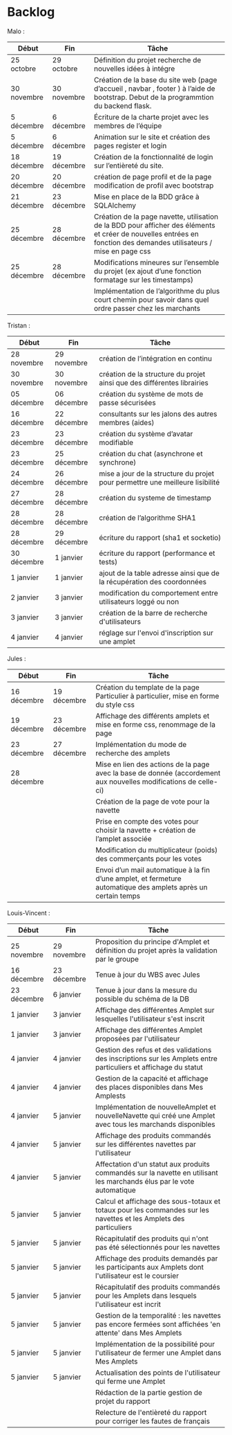 # Backlog

Malo : 

| Début | Fin | Tâche |
| --- | --- | --- |
| 25 octobre | 29 octobre | Définition du projet recherche de nouvelles idées à intégre |
| 30 novembre | 30 novembre | Création de la base du site web (page d’accueil , navbar , footer ) à l’aide de bootstrap. Debut de la programmtion du backend flask. |
| 5 décembre | 6 décembre | Écriture de la charte projet avec les membres de l’équipe |
| 5 décembre | 6 décembre | Animation sur le site et création des pages register et login |
| 18 décembre | 19 décembre | Création de la fonctionnalité de login sur l’entièreté du site.  |
| 20 décembre | 20 décembre | création de page profil et de la page modification de profil avec bootstrap |
| 21 décembre | 23 décembre | Mise en place de la BDD grâce à SQLAlchemy |
| 25 décembre | 28 décembre | Création de la page navette, utilisation de la BDD pour afficher des éléments et créer de nouvelles entrées en fonction des demandes utilisateurs / mise en page css |
| 25 décembre  | 28 décembre | Modifications mineures sur l’ensemble du projet (ex ajout d’une fonction formatage sur les timestamps) |
|  |  | Implémentation de l’algorithme du plus court chemin pour savoir dans quel ordre passer chez les marchants |

Tristan :

| Début | Fin | Tâche |
| --- | --- | --- |
| 28 novembre | 29 novembre | création de l’intégration en continu |
| 30 novembre | 30 novembre | création de la structure du projet ainsi que des différentes librairies |
| 05 décembre | 06 décembre | création du système de mots de passe sécurisées |
| 16 décembre | 22 décembre | consultants sur les jalons des autres membres (aides) |
| 23 décembre | 23 décembre | création du système d’avatar modifiable |
| 23 décembre | 25 décembre | création du chat (asynchrone et synchrone) |
| 24 décembre | 26 décembre | mise a jour de la structure du projet pour permettre une meilleure lisibilité |
| 27 décembre | 28 décembre | création du systeme de timestamp |
| 28 décembre | 28 décembre | création de l’algorithme SHA1 |
| 28 décembre | 29 décembre | écriture du rapport (sha1 et socketio) |
| 30 décembre | 1 janvier | écriture du rapport (performance et tests) |
| 1 janvier | 1 janvier | ajout de la table adresse ainsi que de la récupération des coordonnées |
| 2 janvier | 3 janvier | modification du comportement entre utilisateurs loggé ou non |
| 3 janvier | 3 janvier | création de la barre de recherche d'utilisateurs |
| 4 janvier | 4 janvier | réglage sur l'envoi d'inscription sur une amplet |


Jules :

| Début | Fin | Tâche |
| --- | --- | --- |
| 16 décembre | 19 décembre | Création du template de la page Particulier à particulier, mise en forme du style css |
| 19 décembre |  23 décembre | Affichage des différents amplets et mise en forme css, renommage de la page |
| 23 décembre | 27 décembre | Implémentation du mode de recherche des amplets  |
| 28 décembre |  | Mise en lien des actions de la page avec la base de donnée (accordement aux nouvelles modifications de celle-ci)  |
|  |  | Création de la page de vote pour la navette |
|  |  | Prise en compte des votes pour choisir la navette + création de l’amplet associée |
|  |  | Modification du multiplicateur (poids) des commerçants pour les votes |
|  |  | Envoi d’un mail automatique à la fin d’une amplet, et fermeture automatique des amplets après un certain temps |

Louis-Vincent :

| Début | Fin | Tâche |
| --- | --- | --- |
| 25 novembre | 29 novembre | Proposition du principe d'Amplet et définition du projet après la validation par le groupe  |
| 16 décembre | 23 décembre | Tenue à jour du WBS avec Jules |
| 23 décembre | 6 janvier | Tenue à jour dans la mesure du possible du schéma de la DB |
| 1 janvier | 3 janvier | Affichage des différentes Amplet sur lesquelles l'utilisateur s'est inscrit |
| 1 janvier | 3 janvier | Affichage des différentes Amplet proposées par l'utilisateur |
| 4 janvier | 4 janvier | Gestion des refus et des validations des inscriptions sur les Amplets entre particuliers et affichage du statut |
| 4 janvier | 4 janvier | Gestion de la capacité et affichage des places disponibles dans Mes Amplests |
| 4 janvier | 5 janvier | Implémentation de nouvelleAmplet et nouvelleNavette qui créé une Amplet avec tous les marchands disponibles |
| 4 janvier | 5 janvier | Affichage des produits commandés sur les différentes navettes par l'utilisateur |
| 4 janvier | 5 janvier | Affectation d'un statut aux produits commandés sur la navette en utilisant les marchands élus par le vote automatique |
| 5 janvier | 5 janvier | Calcul et affichage des sous-totaux et totaux pour les commandes sur les navettes et les Amplets des particuliers |
| 5 janvier | 5 janvier | Récapitulatif des produits qui n'ont pas été sélectionnés pour les navettes |
| 5 janvier | 5 janvier | Affichage des produits demandés par les participants aux Amplets dont l'utilisateur est le coursier |
| 5 janvier | 5 janvier | Récapitulatif des produits commandés pour les Amplets dans lesquels l'utilisateur est incrit |
| 5 janvier | 5 janvier | Gestion de la temporalité : les navettes pas encore fermées sont affichées 'en attente' dans Mes Amplets |
| 5 janvier | 5 janvier | Implémentation de la possibilité pour l'utilisateur de fermer une Amplet dans Mes Amplets |
| 5 janvier | 5 janvier | Actualisation des points de l'utilisateur qui ferme une Amplet |
|  |  | Rédaction de la partie gestion de projet du rapport |
|  |  | Relecture de l'entièreté du rapport pour corriger les fautes de français | 
